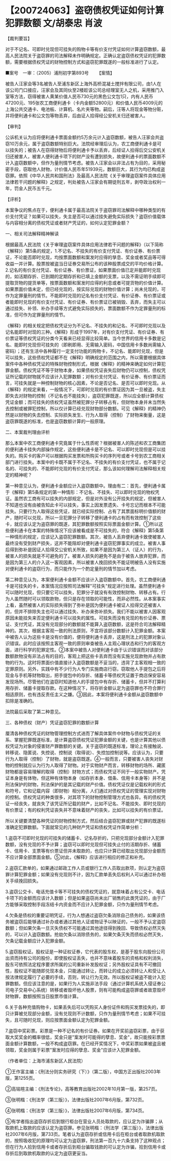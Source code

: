 # 【200724063】盗窃债权凭证如何计算犯罪数额 文/胡泰忠 肖波

【裁判要旨】

对于不记名、可即时兑现但可挂失的购物卡等有价支付凭证如何计算盗窃数额，最高人民法院关于盗窃罪的司法解释未作明确规定。正确认定盗窃债权凭证的犯罪数额，需要根据债权凭证的财物控制方式和盗窃犯罪既遂的一般标准进行了认定。

■案号　一审：（2005）浦刑初字第893号 　　【案情】

被告人汪家会等3名被告人至浦东新区上海外高桥混凝土搅拌有限公司，由1人在该公司门口接应，汪家会及其同伙至2楼趁该公司总经理室无人之机，采用推门入室等方法，窃得被害人黄某价值人民币730元的黑色公文包1只，内有人民币47200元、195张农工商便利通卡（卡内金额52800元）和价值人民币4009元的上海公共交通卡、电池板、计算机、名片夹等物。嗣后，汪等人将现金等物分赃，并将便利通卡和公文包等物丢弃，后由证人拾得经公安机关归还被害人。

【审判】

公诉机关认为应将便利通卡票面金额约5万余元计入盗窃数额，被告人汪家会共盗窃10万余元，属于盗窃数额特别巨大。法院经审理后认为，农工商便利通卡是可以挂失的；被告人在窃得财物后将便利通卡予以丢弃，后经证人拾得后交公安机关归还被害人，被害人便利通卡项下的财产没有遭到损失，故便利通卡的票面数额不计入盗窃数额中，但作为量刑情节考虑。被告人汪家会以非法占有为目的，采用秘密手段，窃取他人财物，计价值人民币年51939元，数额巨大，其行为均已构成盗窃罪。依照《中华人民共和国刑法》及最高人民法院《关于审理盗窃案件具体应用法律若干问题的解释》之规定，判处被告人汪家会有期徒刑五年，剥夺政治权利一年，罚金人民币五千元。

【评析】

本案争议的焦点在于，便利通卡属于最高法院关于盗窃罪司法解释中哪种类型的有价支付凭证？如果可以挂失，失主是否可以通过挂失避免实际损失？盗窃价值载体与内容相分离的债权凭证或者财产凭证的，如何认定犯罪金额？

一、相关司法解释精神解读

根据最高人民法院《关于审理盗窃案件具体应用法律若干问题的解释》（以下简称《解释》）第5条的规定，1.不记名、不挂失的有价支付凭证、有价证券、有价票证，不论能否即时兑现，均按票面数额和案发时应得的孳息、奖金或者奖品等可得收益一并计算。股票按被盗当日证券交易所公布的该种股票成交的平均价格计算。2.记名的有价支付凭证、有价证券、有价票证，如果票面价值已定并能即时兑现的，如活期存折、已到期的定期存折和已填上金额的支票，以及不需证明手续即可提取货物的提货单等，按票面数额和案发时应得的利息或者可提货物的价值计算。如果票面价值未定，但已经兑现的，按实际兑现的财物价值计算；尚未兑现的，可作为定罪量刑的情节。不能即时兑现的记名有价支付凭证、有价证券、有价票证或者能即时兑现的有价支付凭证、有价证券、有价票证已被销毁、丢弃，而失主可以通过挂失、补领、补办手续等方式避免实际损失的，票面数额不作为定罪量刑的标准，但可作为定罪量刑的情节。

《解释》的相关规定把债权凭证分为不记名、不挂失的和记名、不可即时兑现以及记名能即时对现的三种。《解释》形成于1997年，对有价支付凭证、有价证券、有价票证等债权凭证的分类今天看来已经显得比较简单。当今世界的信用卡多数是记名、能即时兑现但可挂失的（即刷即用、无需输入密码，中国信用卡多数尚需输入密码）；还有生活中各种履行一定支付功能的购物卡，不记名、能即时兑现，但是可以挂失，这些债权凭证都不在《解释》明确规定的范围之内，所以需要根据具体案件中各种债权凭证的特殊财物控制形式，根据《解释》的精神来确定如何计算犯罪金额。债权凭证不等于财物本身，如果债权凭证丧失后财物仍可以控制，债权凭证所记载的财物就不应该计入犯罪数额；对有价支付凭证、有价证券、有价票证而言，可挂失就是一种控制财物的核心因素，不论是否记名、是否可以即时兑现。从《解释》的规定来看，一般情况下，可即时兑现的有价票证因为其一旦被盗，失主即失去对财物的控制（不记名也不能挂失），盗窃犯罪既遂，所以应全额计算债权凭证金额；而可挂失的债权凭证虽然被犯罪分子转移占有，但财物本身并未当然失去控制或被罪犯控制，所以仅计算已经兑现财物部分数额。可见《解释》的精神仍然是以财物的失去控制、实际损失发生、行为人取得（控制）了财物来衡量，这是盗窃罪既遂的标准，也是盗窃数额计算的一般原理。

二、本案裁判理由评析

那么本案中农工商便利通卡究竟属于什么性质呢？根据被害人的陈述和农工商集团的便利通卡挂失内部操作规定，这些便利通卡是不记名、可以即时兑现但是可以挂失的。购买卡的客户可以根据购买发票和所购买卡的序列号或者卡号到农工商相关部门进行挂失。本案中的卡既不属于不记名、不挂失的有价支付凭证，也不属于记名的、可挂失的、不能即时兑现的有价支付凭证，那么该如何理解司法解释相关规定的精神呢？

第一种意见认为，便利通卡金额应计入盗窃数额中。理由有二：首先，便利通卡属于《解释》第5条规定的第一种情形：不记名、不挂失、可以即时兑现的物权凭证。虽然农工商有可以挂失的内部规定，但是对外没有公开挂失的规定，但被害人不知道也没有由被告知此卡可以挂失，事实上因发票遗失、卡号忘记而根本不可能挂失。只要行为人取得这些凭证，就已经实际控制、占有了其票面标明价值额的财产，随时可以兑现，所以一旦犯罪分子转移了便利通卡的占有而有效控制了这些卡，就应该认定为盗窃罪的既遂，其犯罪数额按照实际票面金额计算。①所以这些便利通卡在本案的特殊情况下应该被看成是不可挂失的，符合《解释》第5条第一种情形的规定，应该记入盗窃犯罪数额。其次，被告人丢弃便利通卡致使被害人最终没有受到财产损失，这并不能阻却对便利通卡盗窃犯罪事实的成立。被害人事后得到弥补是因证人拾得交公安机关所致，如果不是因为第三人（证人）的行为，被害人的损失就是不可避免的了。被害人损失的避免不是由于被告人放弃犯罪，而是因为第三人的介入这一客观因素，所以被害人挽回损失不能证明被告人没有实施对便利通卡的盗窃行为，而只能作为一个酌定量刑的情节加以考虑。

第二种意见认为，本案便利通卡金额不应该计入盗窃数额中。首先，农工商便利通卡是可挂失的卡，本案情况应按照司法解释"可挂失"规定进行处理。虽然便利通卡可以随时兑现，但只要它可以挂失，犯罪分子就没有有效控制财物、转移占有。行为人虽然随时可以领取款物，但只是存在领取的可能性，而非必然性。从本案事实上看，虽然被害人的实际损失得到了弥补是因为便利通卡被证人拾得交还被害人的，但并不排除失主也可以通过挂失、补办来弥补损失。我们不能以被害人因客观原因未能挂失来否定便利通卡可以挂失的属性。可挂失而没有兑现的有价证券、票证、支付凭证，其没有兑现部分的数额就不能算入盗窃数额，这是符合司法解释精神的。其次，根据主客观一致的刑法原则，不宜将该部分数额计入犯罪金额。本案中被告人认为这些卡是没有价值的，便将便利通卡丢弃，这是刑法上的犯罪对象认识错误。此时应该按照主客观一致的原则审查被告人主观心理状态和行为的客观方面，进行科学的犯罪定性。②本案中被告人对便利通卡由于认识错误而对该部分数额款物没有非法占有的目的，客观上把这些卡丢弃而没有实施兑现款物并占有款物的行为。这时将票面价值直接计入盗窃数额是不妥当的，违背了主客观相一致的定罪原则。另外，实践中有不少行为人专门实施商店行窃，窃取他人手提包之后将现金与手机等财物取出，把手提包中的存折、储蓄卡等债权凭证置于商店保安容易发现场所。尽管他们在盗窃时知道他人的手提包中有存折、储蓄卡，但并不打算利用存折、储蓄卡提取存款。在这种情况下，将存折金额认定为盗窃罪也不符合罪行相适原则，也有违反责任主义之嫌。③因此，本案将便利通卡金额从盗窃数额中扣除是准确的。

法院最后采取了第二种意见。

三、各种债权（财产）凭证盗窃犯罪的数额计算

厘清各种债权凭证的财物管理控制方式进而了解具体案件中财物与债权凭证的关系、掌握犯罪既遂标准，是计算盗窃债权凭证犯罪金额的关键，也是计算其他以债权凭证为对象的侵害财产罪数额的关键。关于盗窃的既遂标准，理论上有接触说、转移说、隐匿说、失控说、控制说（取得说）、失控加控制说等。应该认为，只要行为人取得（控制）了财物，就是盗窃既遂。④一般而言，只要被害人丧失对财物的控制就应认为行为人取得了财物。对于实物财产而言，转移财物的场所、藏匿财物都是容易理解的取得（控制）财物方式；而债权凭证不同于一般实物财产。凭证本身是有体物，但这种有体物本身（如存折本身、借条、信用卡本身等）并不是刑法保护的财物，刑法保护的是其记载的财产价值。债权凭证仅是记载权利的形式和符号，它和记载内容（即财物）相分离，人们通过对债权凭证的管理实现对财物的控制。债权凭证的种类很多，对其项下的财物控制管理方式也各异。有的债权凭证一经丧失，就丧失了该凭证所记载的财产，比如不记名、不能挂失、即时兑现的有价票证；有的权利凭证丧失并不意味着财产的丧失，比如可以挂失的有价票证。

所以关键要清楚各种凭证的财物控制方式，然后结合盗窃犯罪或财产犯罪的既遂标准确定犯罪数额。下面就常见的几种财产凭证和债权凭证作简单分析：

1.盗窃不可即时兑现的可挂失的储蓄卡、记名存折的，只把兑现部分金额计入犯罪数额，没有兑现的不予计算；盗窃可以即时兑现但可挂失止付的活期存折、储蓄卡、信用卡、支票等有价票证但并未取款的，也应只计算已经取出兑现部分金额而不应计算全部票面金额。⑤对此，《解释》应该进行相应的修正和补充。

2.盗窃汇款单的，如果通过邮政工作人员或银行工作人员取出款项，则认定为盗窃罪计算犯罪金额；如果没有兑现则不计，因为汇款单丢失后权利人可以通过补办相关手续挽回损失。

3.盗窃公交卡、电话充值卡等不可挂失的债权凭证的，就意味着占有公交卡、电话卡项下的金额而应该计入数额；但是如果盗窃尚未出厂销售的此类凭证的，由于厂方能够采取控制手段冻结卡内资金而不应计入犯罪金额，只作为量刑情节考虑。

4.欠条是债权的重要证明凭证，行为人想通过盗窃欠条消除自己债务的，如果该债务被盗窃后能够通过补办或者通过其他人证或物证予以映证的，一般不予认定盗窃数额；但如果欠条一旦灭失债权不可能通过其他途径得到挽回、导致债权必然灭失的，可以计入盗窃数额。抢劫欠条以消除债务的，如果欠条灭失而债权必然灭失，欠条记载金额应计入犯罪金额。

5.盗窃股权证。股权证是一种证权证券，它代表的股东权，是基于股东向股份公司出资而持有公司的股份，即使股权证丢失，也并不意味着股东的资格和权利消失，股东可依照法定程序要求所属的公司重新补发股权证；另外股权证具有不可撤回性，股权证不能随即兑现本金，只能通过转让，而转让的成立必须转让人和受让人按法律规定履行了必要的手续，否则，转让行为无效。所以股权证被盗不能计入犯罪数额。但应该注意的是，如果行为人实施非法手段（通过计算机系统入侵证券公司电子交易中心系统）转移或者毁坏他人股票，则有可能构成盗窃罪或者故意毁坏财物罪，数额按照当日股票市值计算。

6.关于各种充值购物卡，如果丢失后可以凭购买人身份证件和购买发票挂失的，即只计算被兑现部分金额，没有兑现则不计数额，只作为量刑情节考虑；如果不可挂失，且可随时兑现，则应按票面金额认定为犯罪金额。

7.盗窃中奖彩票。彩票是一种不记名的有价证券。如果在开奖前盗窃彩票，由于获取大奖奖金的概率很低，奖金只是"案发时可能得的孽息、奖金"，故只能按彩票票面金额计算数额，一般不构成盗窃罪。在已经开奖情况下，中奖彩票如果被盗且被领取，奖金则属于彩票"案发时应得的孽息、奖金"应该计入犯罪金额。

（作者单位：上海市浦东新区人民法院）

①王作富主编：《刑法分则实务研究（下）》（第二版），中国方正出版社2003年版，第1255页。

②高铭暄主编：《刑法专论》，高等教育出版社2002年10月第一版，第257页。

③张明楷：《刑法学（第三版）》，法律出版社2007年6月版，第732页。

④张明楷：《刑法学（第三版）》，法律出版社2007年6月版，第734页。

⑤有学者指出盗窃存折后到银行柜台在营业人员处取款的，应认定为诈骗罪；从取款机上取款的应该认定为盗窃罪。参见张明楷：（刑法学（第三版）》，法律出版社2007年6月版，第733页。笔者认为盗窃存折或信用卡后在柜台或者取款机取款的，按照吸收犯的原理均可认定为盗窃罪，刑法第一百九十六条支持了这种观点；但在行为人拾到信用卡或者存折后到柜台骗取钱款的可认定为诈骗，拾到信用卡或存折后到取款机取款的认定为盗窃更妥当。